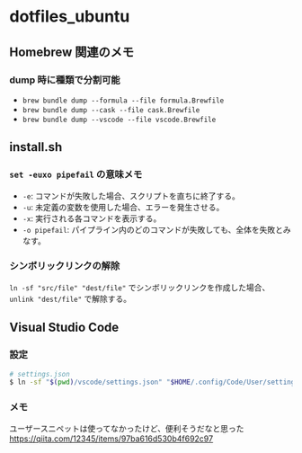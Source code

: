 # dotfiles_ubuntu

## Homebrew 関連のメモ
### dump 時に種類で分割可能
* `brew bundle dump --formula --file formula.Brewfile`
* `brew bundle dump --cask --file cask.Brewfile`
* `brew bundle dump --vscode --file vscode.Brewfile`

## install.sh
### `set -euxo pipefail` の意味メモ
* `-e`: コマンドが失敗した場合、スクリプトを直ちに終了する。
* `-u`: 未定義の変数を使用した場合、エラーを発生させる。
* `-x`: 実行される各コマンドを表示する。
* `-o pipefail`: パイプライン内のどのコマンドが失敗しても、全体を失敗とみなす。

### シンボリックリンクの解除
`ln -sf "src/file" "dest/file"` でシンボリックリンクを作成した場合、 `unlink "dest/file"` で解除する。

## Visual Studio Code
### 設定
```sh
# settings.json
$ ln -sf "$(pwd)/vscode/settings.json" "$HOME/.config/Code/User/settings.json"`
```

### メモ
ユーザースニペットは使ってなかったけど、便利そうだなと思った https://qiita.com/12345/items/97ba616d530b4f692c97
